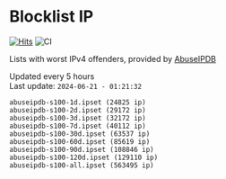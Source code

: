 # Blocklist IP

[![Hits](https://hits.seeyoufarm.com/api/count/incr/badge.svg?url=https%3A%2F%2Fgithub.com%2Fborestad%2Fblocklist-ip%2F&count_bg=%2379C83D&title_bg=%23555555&icon=&icon_color=%23E7E7E7&title=hits&edge_flat=false)](https://hits.seeyoufarm.com)  ![CI](https://img.shields.io/github/workflow/status/borestad/blocklist-ip/CI?style=flat-square)

Lists with worst IPv4 offenders, provided by [AbuseIPDB](https://www.abuseipdb.com/)

<!-- FOOTER-PLACEHOLDER -->
Updated every 5 hours<br>
Last update: `2024-06-21 - 01:21:32`
```
abuseipdb-s100-1d.ipset (24825 ip)
abuseipdb-s100-2d.ipset (29172 ip)
abuseipdb-s100-3d.ipset (32172 ip)
abuseipdb-s100-7d.ipset (40112 ip)
abuseipdb-s100-30d.ipset (63537 ip)
abuseipdb-s100-60d.ipset (85619 ip)
abuseipdb-s100-90d.ipset (108846 ip)
abuseipdb-s100-120d.ipset (129110 ip)
abuseipdb-s100-all.ipset (563495 ip)
```
